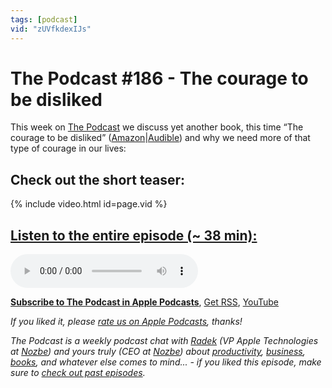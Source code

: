 ```yaml
---
tags: [podcast]
vid: "zUVfkdexIJs"
---
```


# The Podcast #186 - The courage to be disliked

This week on [The Podcast][p] we discuss yet another book, this time “The courage to be disliked” ([Amazon](https://www.amazon.com/dp/1760630721?tag=sliwinski-20)|[Audible](https://www.audible.com/pd/B07BRPQ8LW?tag=sliwinski-20)) and why we need more of that type of courage in our lives:

<!--More-->

## Check out the short teaser:

{% include video.html id=page.vid %}

## [Listen to the entire episode (~ 38 min):][e]

<audio controls>
<source src="https://files.nozbe.com/podcast/186.mp3" type="audio/mpeg">
</audio>

**[Subscribe to The Podcast in Apple Podcasts][i]**, [Get RSS][rss], [YouTube][y]

*If you liked it, please [rate us on Apple Podcasts][i], thanks!*

*The Podcast is a weekly podcast chat with [Radek][r] (VP Apple Technologies at [Nozbe][n]) and yours truly (CEO at [Nozbe][n]) about [productivity](/tag/productivity), [business](/tag/business), [books](/tag/books), and whatever else comes to mind... - if you liked this episode, make sure to [check out past episodes](/tag/podcast).*

[y]: https://www.youtube.com/channel/UCkWk8xKe3pq_87io7CXBCgQ
[rss]: https://thepodcast.fm/episodes?format=RSS
[e]: https://thepodcast.fm/episodes/186

[p]: https://thepodcast.fm/
[n]: https://nozbe.com/
[r]: https://radex.io/
[i]: https://itunes.apple.com/podcast/the-podcast/id1012329770
[o]: https://ipadonly.com

[pm]: http://productivemag.com/